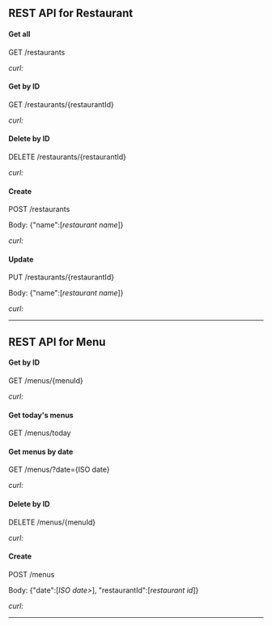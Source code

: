 
<h2>REST API for Restaurant</h2>

<h4>Get all</h4>
GET     /restaurants

<i>curl:</i>

<h4>Get by ID</h4>
GET     /restaurants/{restaurantId}

<i>curl:</i>

<h4>Delete by ID</h4>
DELETE  /restaurants/{restaurantId}

<i>curl:</i>

<h4>Create</h4>
POST  /restaurants

Body: {"name":[<i>restaurant name</i>]}

<i>curl:</i>

<h4>Update</h4>
PUT  /restaurants/{restaurantId}

Body: {"name":[<i>restaurant name</i>]}

<i>curl:</i>

<hr>
<h2>REST API for Menu</h2>


<h4>Get by ID</h4>
GET     /menus/{menuId}

<i>curl:</i>

<h4>Get today's menus</h4>
GET     /menus/today

<h4>Get menus by date</h4>
GET     /menus/?date={ISO date}

<i>curl:</i>

<h4>Delete by ID</h4>
DELETE  /menus/{menuId}

<i>curl:</i>

<h4>Create</h4>
POST  /menus

Body: {"date":[<i>ISO date></i>], "restaurantId":[<i>restaurant id</i>]}

<i>curl:</i>

<hr>

